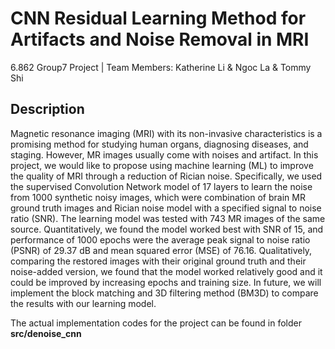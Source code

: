 # CNN Residual Learning Method for Artifacts and Noise Removal in MRI
6.862 Group7 Project | Team Members: Katherine Li & Ngoc La & Tommy Shi
## Description
Magnetic resonance imaging (MRI) with its non-invasive characteristics is a promising method for studying human organs, diagnosing diseases, and staging. However, MR images usually come with noises and artifact. In this project, we would like to propose using machine learning (ML) to improve the quality of MRI through a reduction of Rician noise. Specifically, we used the supervised Convolution Network model of 17 layers to learn the noise from 1000 synthetic noisy images, which were combination of brain MR ground truth images and Rician noise model with a specified signal to noise ratio (SNR). The learning model was tested with 743 MR images of the same source. Quantitatively, we found the model worked best with SNR of 15, and performance of 1000 epochs were the average peak signal to noise ratio (PSNR) of 29.37 dB and mean squared error (MSE) of 76.16. Qualitatively, comparing the restored images with their original ground truth and their noise-added version, we found that the model worked relatively good and it could be improved by increasing epochs and training size. In future, we will implement the block matching and 3D filtering method (BM3D) to compare the results with our learning model.

The actual implementation codes for the project can be found in folder **src/denoise_cnn**


